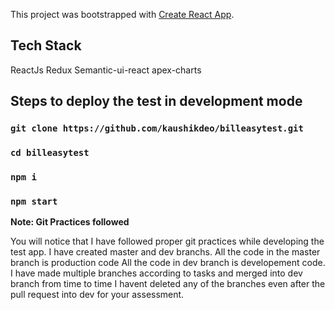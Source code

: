 This project was bootstrapped with [Create React App](https://github.com/facebook/create-react-app).

## Tech Stack
ReactJs
Redux
Semantic-ui-react
apex-charts

## Steps to deploy the test in development mode

### `git clone https://github.com/kaushikdeo/billeasytest.git`
### `cd billeasytest`
### `npm i`
### `npm start`

**Note: Git Practices followed**

You will notice that I have followed proper git practices while developing the test app.
I have created master and dev branchs.
All the code in the master branch is production code
All the code in dev branch is developement code.
I have made multiple branches according to tasks and merged into dev branch from time to time
I havent deleted any of the branches even after the pull request into dev for your assessment.